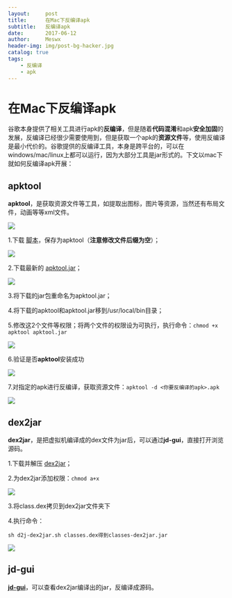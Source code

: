 ```yaml
---
layout:     post
title:      在Mac下反编译apk
subtitle:   反编译apk
date:       2017-06-12
author:     Meswx
header-img: img/post-bg-hacker.jpg
catalog: true
tags:
    - 反编译
    - apk
---
```


# 在Mac下反编译apk

谷歌本身提供了相关工具进行apk的**反编译**，但是随着**代码混淆**和apk**安全加固**的发展，反编译已经很少需要使用到，但是获取一个apk的**资源文件**等，使用反编译是最小代价的。谷歌提供的反编译工具，本身是跨平台的，可以在windows/mac/linux上都可以运行，因为大部分工具是jar形式的。下文以mac下就如何反编译apk开展：

## apktool

**apktool**，是获取资源文件等工具，如提取出图标，图片等资源，当然还有布局文件，动画等等xml文件。

![](http://ww1.sinaimg.cn/large/006tNc79gy1g5j5281kihj31360aoq3o.jpg)

1.下载 [脚本](https://raw.githubusercontent.com/iBotPeaches/Apktool/master/scripts/osx/apktool)，保存为apktool（**注意修改文件后缀为空**）；

![](http://ww1.sinaimg.cn/large/006tNc79gy1g5j527w7hxj30oq058glt.jpg)

2.下载最新的 [apktool.jar](https://bitbucket.org/iBotPeaches/apktool/downloads)；

![](http://ww1.sinaimg.cn/large/006tNc79gy1g5j527txdqj31d40eqmxx.jpg)

3.将下载的jar包重命名为apktool.jar；

4.将下载的apktool和apktool.jar移到/usr/local/bin目录；

5.修改这2个文件等权限；将两个文件的权限设为可执行，执行命令：`chmod +x apktool apktool.jar`

![](http://ww1.sinaimg.cn/large/006tNc79gy1g5j527r4g5j30vg01o0sl.jpg)

6.验证是否**apktool**安装成功

![](http://ww1.sinaimg.cn/large/006tNc79gy1g5j527k0qtj30vi04c3yv.jpg)

7.对指定的apk进行反编译，获取资源文件：`apktool -d <你要反编译的apk>.apk`
        
![](http://ww2.sinaimg.cn/large/006tNc79gy1g5j527a8twj30ve07ymxv.jpg)

## dex2jar

**dex2jar**，是把虚拟机编译成的dex文件为jar后，可以通过**jd-gui**，直接打开浏览源码。

1.下载并解压 [dex2jar](https://sourceforge.net/projects/dex2jar/)；

2.为dex2jar添加权限：`chmod a+x`

![](http://ww1.sinaimg.cn/large/006tNc79gy1g5j5277lkcj30ve028a9y.jpg)

3.将class.dex拷贝到dex2jar文件夹下

4.执行命令：

```
sh d2j-dex2jar.sh classes.dex得到classes-dex2jar.jar
```

![](http://ww2.sinaimg.cn/large/006tNc79gy1g5j52753wfj30va01qaa1.jpg)

## jd-gui

[**jd-gui**](http://jd.benow.ca/)，可以查看dex2jar编译出的jar，反编译成源码。



